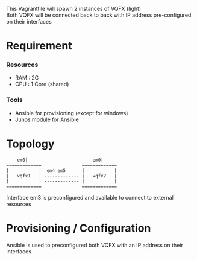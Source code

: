 
This Vagrantfile will spawn 2 instances of VQFX (light)  
Both VQFX will be connected back to back with IP address pre-configured on their interfaces

# Requirement

### Resources
 - RAM : 2G
 - CPU : 1 Core (shared)

### Tools
 - Ansible for provisioning (except for windows)
 - Junos module for Ansible

# Topology

        em0|                        em0|
    =============               =============
    |           |  em4 em5      |           |
    |   vqfx1   | ------------- |   vqfx2   |
    |           | ------------- |           |
    =============               =============

Interface em3 is preconfigured and available to connect to external resources

# Provisioning / Configuration

Ansible is used to preconfigured both VQFX with an IP address on their interfaces

